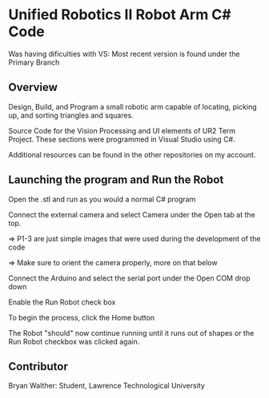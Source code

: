 # Unified Robotics II Robot Arm C# Code

Was having dificulties with VS: Most recent version is found under the Primary Branch

Overview
-
Design, Build, and Program a small robotic arm capable of locating, picking up, and sorting triangles and squares.

Source Code for the Vision Processing and UI elements of UR2 Term Project. These sections were programmed in Visual Studio using C#.

Additional resources can be found in the other repositories on my account.

Launching the program and Run the Robot
-
Open the .stl and run as you would a normal C# program

Connect the external camera and select Camera under the Open tab at the top.

=> P1-3 are just simple images that were used during the development of the code
  
=> Make sure to orient the camera properly, more on that below
  
Connect the Arduino and select the serial port under the Open COM drop down

Enable the Run Robot check box

To begin the process, click the Home button

The Robot "should" now continue running until it runs out of shapes or the Run Robot checkbox was clicked again.

Contributor
-
Bryan Walther: Student, Lawrence Technological University
